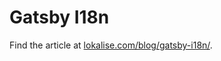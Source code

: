 # Gatsby I18n

Find the article at [lokalise.com/blog/gatsby-i18n/](https://lokalise.com/blog/gatsby-i18n/).
